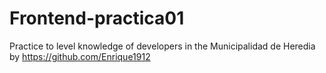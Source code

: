 # Frontend-practica01
Practice to level knowledge of developers in the Municipalidad de Heredia by https://github.com/Enrique1912
